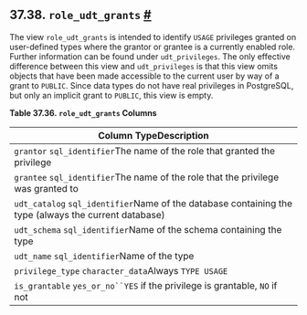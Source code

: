 ## 37.38. `role_udt_grants` [#](#INFOSCHEMA-ROLE-UDT-GRANTS)

The view `role_udt_grants` is intended to identify `USAGE` privileges granted on user-defined types where the grantor or grantee is a currently enabled role. Further information can be found under `udt_privileges`. The only effective difference between this view and `udt_privileges` is that this view omits objects that have been made accessible to the current user by way of a grant to `PUBLIC`. Since data types do not have real privileges in PostgreSQL, but only an implicit grant to `PUBLIC`, this view is empty.

**Table 37.36. `role_udt_grants` Columns**

| Column TypeDescription                                                                               |
| ---------------------------------------------------------------------------------------------------- |
| `grantor` `sql_identifier`The name of the role that granted the privilege                            |
| `grantee` `sql_identifier`The name of the role that the privilege was granted to                     |
| `udt_catalog` `sql_identifier`Name of the database containing the type (always the current database) |
| `udt_schema` `sql_identifier`Name of the schema containing the type                                  |
| `udt_name` `sql_identifier`Name of the type                                                          |
| `privilege_type` `character_data`Always `TYPE USAGE`                                                 |
| `is_grantable` `yes_or_no``YES` if the privilege is grantable, `NO` if not                           |